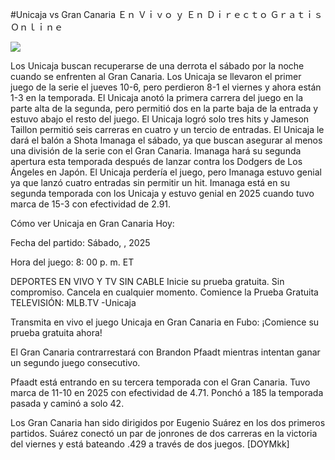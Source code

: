 #Unicaja vs Gran Canaria Ｅｎ Ｖｉｖｏ ｙ Ｅｎ Ｄｉｒｅｃｔｏ Ｇｒａｔｉｓ Ｏｎｌｉｎｅ  
  
  
[![](https://i.imgur.com/qSNzIqt.png)](https://movie.rssnews.media/DdvlzyJSR.php)  
  
Los Unicaja buscan recuperarse de una derrota el sábado por la noche cuando se enfrenten al Gran Canaria. Los Unicaja se llevaron el primer juego de la serie el jueves 10-6, pero perdieron 8-1 el viernes y ahora están 1-3 en la temporada. El Unicaja anotó la primera carrera del juego en la parte alta de la segunda, pero permitió dos en la parte baja de la entrada y estuvo abajo el resto del juego. El Unicaja logró solo tres hits y Jameson Taillon permitió seis carreras en cuatro y un tercio de entradas. El Unicaja le dará el balón a Shota Imanaga el sábado, ya que buscan asegurar al menos una división de la serie con el Gran Canaria. Imanaga hará su segunda apertura esta temporada después de lanzar contra los Dodgers de Los Ángeles en Japón. El Unicaja perdería el juego, pero Imanaga estuvo genial ya que lanzó cuatro entradas sin permitir un hit. Imanaga está en su segunda temporada con los Unicaja y estuvo genial en 2025 cuando tuvo marca de 15-3 con efectividad de 2.91.

Cómo ver Unicaja en Gran Canaria Hoy:

Fecha del partido: Sábado, , 2025

Hora del juego: 8: 00 p. m. ET

DEPORTES EN VIVO Y TV SIN CABLE
Inicie su prueba gratuita. Sin compromiso. Cancela en cualquier momento.
Comience la Prueba Gratuita
TELEVISIÓN: MLB.TV -Unicaja

Transmita en vivo el juego Unicaja en Gran Canaria en Fubo: ¡Comience su prueba gratuita ahora! 

El Gran Canaria contrarrestará con Brandon Pfaadt mientras intentan ganar un segundo juego consecutivo.

Pfaadt está entrando en su tercera temporada con el Gran Canaria. Tuvo marca de 11-10 en 2025 con efectividad de 4.71. Ponchó a 185 la temporada pasada y caminó a solo 42.

Los Gran Canaria han sido dirigidos por Eugenio Suárez en los dos primeros partidos. Suárez conectó un par de jonrones de dos carreras en la victoria del viernes y está bateando .429 a través de dos juegos. [DOYMkk]